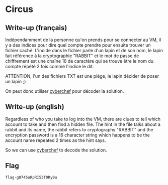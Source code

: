 # Circus

## Write-up (français)

Indépendamment de la personne qu'on prends pour se connecter au VM, il y a des indices pour dire quel compte prendre pour ensuite trouver un fichier caché.
L'incide dans le fichier parle d'un lapin et de son nom, le lapin fait référence à la cryptographie "RABBIT" et le mot de passe de chiffrement est une chaîne 16 de caractère
qui se trouve être le nom du compte répété 2 fois comme l'indice le dit.

ATTENTION, l'un des fichiers TXT est une piège, le lapin décider de poser un lapin ;)

On peut donc utiliser [cyberchef](https://gchq.github.io/CyberChef/#recipe=From_Base64('A-Za-z0-9%2B/%3D',true,false)Rabbit(%7B'option':'UTF8','string':'BarnabasBarnabas'%7D,%7B'option':'Hex','string':''%7D,'Big','Raw','Raw')&input=SHpNWDQrMXhzeXFJVzYrdXl2K0JVNWI4STB3aVBPUT0&oeol=FF) pour décoder la solution.

## Write-up (english)

Regardless of who you take to log into the VM, there are clues to tell which account to take and then find a hidden file.
The hint in the file talks about a rabbit and its name, the rabbit refers to cryptography "RABBIT" and the encryption password is a 16 character string
which happens to be the account name repeated 2 times as the hint says.

So we can use [cyberchef](https://gchq.github.io/CyberChef/#recipe=From_Base64('A-Za-z0-9%2B/%3D',true,false)Rabbit(%7B'option':'UTF8','string':'BarnabasBarnabas'%7D,%7B'option':'Hex','string':''%7D,'Big','Raw','Raw')&input=SHpNWDQrMXhzeXFJVzYrdXl2K0JVNWI4STB3aVBPUT0&oeol=FF) to decode the solution.

## Flag

`flag-g0745uRpRI53f0Ry0u`
